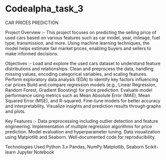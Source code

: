 # Codealpha_task_3
CAR PRICES PREDICTION

Project Overview :-
This project focuses on predicting the selling price of used cars based on various features such as car model, year, mileage, fuel type, transmission, and more. Using machine learning techniques, the model helps estimate fair market prices, enabling buyers and sellers to make informed decisions.

Objectives :- 
Load and explore the used cars dataset to understand feature distributions and relationships. Clean and preprocess the data, handling missing values, encoding categorical variables, and scaling features. Perform exploratory data analysis (EDA) to identify key factors influencing car prices Build and compare regression models (e.g., Linear Regression, Random Forest, Gradient Boosting) for price prediction. Evaluate model performance using metrics such as Mean Absolute Error (MAE), Mean Squared Error (MSE), and R-squared. Fine-tune models for better accuracy and interpretability. Visualize insights and prediction results through graphs and plots.

Key Features :-
Data preprocessing including outlier detection and feature engineering. Implementation of multiple regression algorithms for price prediction. Model evaluation and hyperparameter tuning. Data visualization using Matplotlib and Seaborn. Well-documented code for reproducibility.

Technologies Used Python 3.x Pandas, NumPy Matplotlib, Seaborn Scikit-learn Jupyter Notebook
